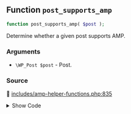 ## Function `post_supports_amp`

```php
function post_supports_amp( $post );
```

Determine whether a given post supports AMP.

### Arguments

* `\WP_Post $post` - Post.

### Source

:link: [includes/amp-helper-functions.php:835](../../includes/amp-helper-functions.php#L835-L837)

<details>
<summary>Show Code</summary>

```php
function post_supports_amp( $post ) {
	return amp_is_post_supported( $post );
}
```

</details>

